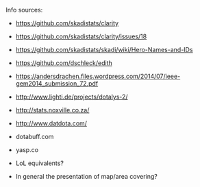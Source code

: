 Info sources:
- https://github.com/skadistats/clarity
- https://github.com/skadistats/clarity/issues/18
- https://github.com/skadistats/skadi/wiki/Hero-Names-and-IDs
- https://github.com/dschleck/edith
- https://andersdrachen.files.wordpress.com/2014/07/ieee-gem2014_submission_72.pdf
- http://www.lighti.de/projects/dotalys-2/
- http://stats.noxville.co.za/
- http://www.datdota.com/


- dotabuff.com
- yasp.co
- LoL equivalents?
- In general the presentation of map/area covering?
